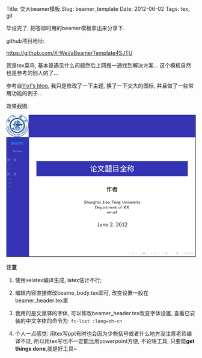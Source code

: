 Title: 交大beamer模板
Slug: beamer_template
Date: 2012-06-02
Tags: tex, git

毕设完了, 把答辩时用的beamer模板拿出来分享下.

github项目地址:

<https://github.com/X-Wei/aBeamerTemplate4SJTU>

我是tex菜鸟, 基本是遇见什么问题然后上网搜一通找到解决方案... 这个模板自然也是参考的别人的了...

参考自[Yixf’s blog](http://yixf.name/2011/06/21/%E4%BD%BF%E7%94%A8xetex%E7%9A%84beamer%E6%A8%A1%E7%89%88/), 我只是修改了一下主题, 换了一下交大的图标, 并且做了一些常用功能的例子...

效果截图:

![](./beamer_template/Screenshot.png)
 
**注意**

1. 使用xelatex编译生成, latex估计不行;

2. 编辑内容直接修改beame_body.tex即可, 改变设置一般在beamer_header.tex里

3. 我用的是文泉驿的字体, 可以修改beamer_header.tex改变字体设置, 查看已安装的中文字体的命令为: `fc-list :lang=zh-cn`

4. 个人一点感觉: 用tex写ppt有时也会因为少些括号或者什么地方没注意老师编译不过, 所以用tex写也不一定能比用powerpoint方便, 不论啥工具, 只要能**get things done**,就是好工具~
